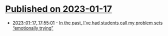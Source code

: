 # [Published on 2023-01-17](index.md)

* [2023-01-17, 17:55:01](https://news.ycombinator.com/item?id=34415901) - [In the past, I've had students call my problem sets “emotionally trying”](https://twitter.com/shengwuli/status/1614637276113563648)
